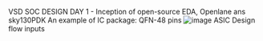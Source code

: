 VSD SOC DESIGN
DAY 1 - Inception of open-source EDA, Openlane ans sky130PDK
An example of IC package: QFN-48 pins
![image](https://github.com/Christi1992/Physical_design/assets/168098124/57d2d9a6-d0d0-4dc3-8b03-02bf6a7ccde0)
ASIC Design flow inputs

